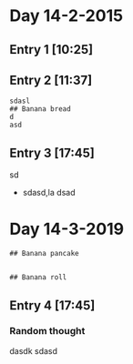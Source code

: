 # Day 14-2-2015
## Entry 1 [10:25]

## Entry 2 [11:37]


```
sdasl
## Banana bread
d
asd

```

## Entry 3 [17:45]
sd 
- sdasd,la 
dsad
# Day 14-3-2019

```
## Banana pancake
```

```

## Banana roll

```

## Entry 4 [17:45]

### Random thought ###

dasdk
sdasd